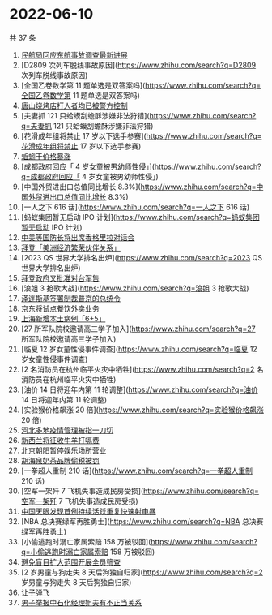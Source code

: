 # 2022-06-10

共 37 条

<!-- BEGIN -->
<!-- 最后更新时间 Fri Jun 10 2022 23:11:21 GMT+0800 (China Standard Time) -->

1. [民航局回应东航事故调查最新进展](https://www.zhihu.com/search?q=民航局回应东航事故调查最新进展)
1. [D2809 次列车脱线事故原因](https://www.zhihu.com/search?q=D2809 次列车脱线事故原因)
1. [全国乙卷数学第 11 题单选是双答案吗](https://www.zhihu.com/search?q=全国乙卷数学第 11 题单选是双答案吗)
1. [唐山烧烤店打人者均已被警方控制](https://www.zhihu.com/search?q=唐山烧烤店打人者均已被警方控制)
1. [夫妻抓 121 只蛤蟆刮蟾酥涉嫌非法狩猎](https://www.zhihu.com/search?q=夫妻抓 121 只蛤蟆刮蟾酥涉嫌非法狩猎)
1. [花滑成年组将禁止 17 岁以下选手参赛](https://www.zhihu.com/search?q=花滑成年组将禁止 17 岁以下选手参赛)
1. [蚯蚓干价格暴涨](https://www.zhihu.com/search?q=蚯蚓干价格暴涨)
1. [成都政府回应「 4 岁女童被男幼师性侵」](https://www.zhihu.com/search?q=成都政府回应「 4 岁女童被男幼师性侵」)
1. [中国外贸进出口总值同比增长 8.3%](https://www.zhihu.com/search?q=中国外贸进出口总值同比增长 8.3%)
1. [一人之下 616 话](https://www.zhihu.com/search?q=一人之下 616 话)
1. [蚂蚁集团暂无启动 IPO 计划](https://www.zhihu.com/search?q=蚂蚁集团暂无启动 IPO 计划)
1. [中美等国防长将出席香格里拉对话会](https://www.zhihu.com/search?q=中美等国防长将出席香格里拉对话会)
1. [拜登「美洲经济繁荣伙伴关系」](https://www.zhihu.com/search?q=拜登「美洲经济繁荣伙伴关系」)
1. [2023 QS 世界大学排名出炉](https://www.zhihu.com/search?q=2023 QS 世界大学排名出炉)
1. [拜登政府又批准对台军售](https://www.zhihu.com/search?q=拜登政府又批准对台军售)
1. [浪姐 3 抢歌大战](https://www.zhihu.com/search?q=浪姐 3 抢歌大战)
1. [泽连斯基签署制裁普京的总统令](https://www.zhihu.com/search?q=泽连斯基签署制裁普京的总统令)
1. [京东将试点餐饮外卖业务](https://www.zhihu.com/search?q=京东将试点餐饮外卖业务)
1. [上海新增本土病例「6+5」](https://www.zhihu.com/search?q=上海新增本土病例「6+5」)
1. [27 所军队院校邀请高三学子加入](https://www.zhihu.com/search?q=27 所军队院校邀请高三学子加入)
1. [临夏 12 岁女童性侵事件调查](https://www.zhihu.com/search?q=临夏 12 岁女童性侵事件调查)
1. [2 名消防员在杭州临平火灾中牺牲](https://www.zhihu.com/search?q=2 名消防员在杭州临平火灾中牺牲)
1. [油价 14 日将迎年内第 11 轮调整](https://www.zhihu.com/search?q=油价 14 日将迎年内第 11 轮调整)
1. [实验猴价格飙涨 20 倍](https://www.zhihu.com/search?q=实验猴价格飙涨 20 倍)
1. [河北多地疫情管理被指一刀切](https://www.zhihu.com/search?q=河北多地疫情管理被指一刀切)
1. [新西兰将征收牛羊打嗝费](https://www.zhihu.com/search?q=新西兰将征收牛羊打嗝费)
1. [北京朝阳暂停娱乐场所营业](https://www.zhihu.com/search?q=北京朝阳暂停娱乐场所营业)
1. [胡海泉奶茶品牌偷税被罚](https://www.zhihu.com/search?q=胡海泉奶茶品牌偷税被罚)
1. [一拳超人重制 210 话](https://www.zhihu.com/search?q=一拳超人重制 210 话)
1. [空军一架歼 7 飞机失事造成民房受损](https://www.zhihu.com/search?q=空军一架歼 7 飞机失事造成民房受损)
1. [中国天眼发现首例持续活跃重复快速射电暴](https://www.zhihu.com/search?q=中国天眼发现首例持续活跃重复快速射电暴)
1. [NBA 总决赛绿军再胜勇士](https://www.zhihu.com/search?q=NBA 总决赛绿军再胜勇士)
1. [小偷逃跑时溺亡家属索赔 158 万被驳回](https://www.zhihu.com/search?q=小偷逃跑时溺亡家属索赔 158 万被驳回)
1. [避免盲目扩大范围开展全员筛查](https://www.zhihu.com/search?q=避免盲目扩大范围开展全员筛查)
1. [2 岁男童与狗走失 8 天后狗独自归家](https://www.zhihu.com/search?q=2 岁男童与狗走失 8 天后狗独自归家)
1. [让子弹飞](https://www.zhihu.com/search?q=让子弹飞)
1. [男子举报中石化经理姐夫有不正当关系](https://www.zhihu.com/search?q=男子举报中石化经理姐夫有不正当关系)

<!-- END -->
